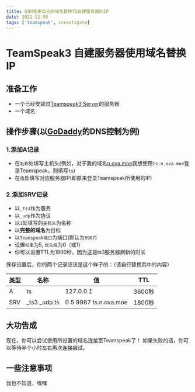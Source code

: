 ```yaml
---
title: 如何使用自己的域名替换TS自建服务器的IP
date: 2021-11-30
tags: ['teamspeak', investigate]
---
```

# TeamSpeak3 自建服务器使用域名替换IP

## 准备工作

- 一个已经安装过[Teamspeak3 Server](https://www.teamspeak.com/en/downloads/#server)的服务器
- 一个域名

<!--truncate-->

## 操作步骤(以[GoDaddy](https://www.godaddy.com/)的DNS控制为例)

### 1.添加A记录 
- 在`名称`处填写主机头(例如，对于我的域名[n.ova.moe](https://n.ova.moe)我想使用`ts.n.ova.moe`登录Teamspeak，则填写`ts`)
- 在`值`处填写对应服务器IP(即原来登录Teamspeak所使用的IP)

### 2.添加SRV记录
- 以`_ts3`作为服务
- 以`_udp`作为协议
- 以`1`处填写的`主机头`为名称
- 以**完整的域名**为目标
- 以`Teamspeak端口`为端口(默认为`9987`)
- 设置`权重`为5, `优先级`为0（或1）
- 你可以设置TTL为1800秒，因为这是ts3服务器刷新的时长

保存设置后，你的两个记录应该是这个样子的：（请自行替换其中的内容）

| 类型 | 名称 | 值 | TTL |
| ---- | ---- | ---- | ---- |
| A | ts | 127.0.0.1 | 3600秒 | 
| SRV | _ts3._udp.ts | 0 5 9987 ts.n.ova.moe | 1800秒 |

## 大功告成
现在，你可以尝试使用所设置的域名连接至Teamspeak了！
如果失败的话，你可以等待半个小时左右再次连接尝试。

## 一些注意事项
我也不知道，嘿嘿